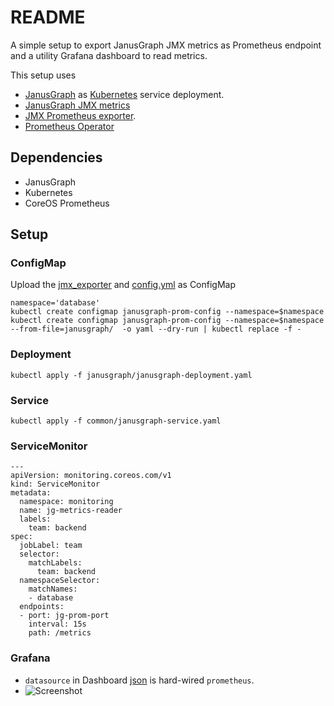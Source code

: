 # README #

A simple setup to export JanusGraph JMX metrics as Prometheus endpoint and a utility Grafana dashboard to read metrics.

This setup uses

* [JanusGraph](https://janusgraph.org/) as [Kubernetes](https://kubernetes.io) service deployment.
* [JanusGraph JMX metrics](https://docs.janusgraph.org/advanced-topics/monitoring/#jmx-reporter)
* [JMX Prometheus exporter](https://github.com/prometheus/jmx_exporter).
* [Prometheus Operator](https://github.com/helm/charts/tree/master/stable/prometheus-operator)

## Dependencies ##

* JanusGraph
* Kubernetes
* CoreOS Prometheus


## Setup ##

### ConfigMap ###
Upload the [jmx_exporter](https://github.com/prometheus/jmx_exporter) and [config.yml](https://github.com/gguttikonda/janusgraph-prometheus/blob/master/janusgraph/config.yml) as ConfigMap

```
namespace='database'
kubectl create configmap janusgraph-prom-config --namespace=$namespace
kubectl create configmap janusgraph-prom-config --namespace=$namespace --from-file=janusgraph/  -o yaml --dry-run | kubectl replace -f -
```

### Deployment ###

```
kubectl apply -f janusgraph/janusgraph-deployment.yaml
```

### Service ###
```
kubectl apply -f common/janusgraph-service.yaml
```


### ServiceMonitor ###
```
---
apiVersion: monitoring.coreos.com/v1
kind: ServiceMonitor
metadata:
  namespace: monitoring
  name: jg-metrics-reader
  labels:
    team: backend
spec:
  jobLabel: team
  selector:
    matchLabels:
      team: backend
  namespaceSelector:
    matchNames:
    - database
  endpoints:
  - port: jg-prom-port
    interval: 15s
    path: /metrics

```

### Grafana ###
* `datasource` in Dashboard [json](https://github.com/gguttikonda/janusgraph-prometheus/blob/master/janusgraph/janusgraph-dashboard.json) is hard-wired `prometheus`.
* ![Screenshot](https://github.com/gguttikonda/janusgraph-prometheus/blob/master/janusgraph/janusgraph-dashboard.png)
